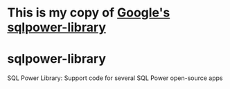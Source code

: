 # This is my copy of [Google's sqlpower-library](https://code.google.com/p/sqlpower-library/)

sqlpower-library
================

SQL Power Library: Support code for several SQL Power open-source apps

